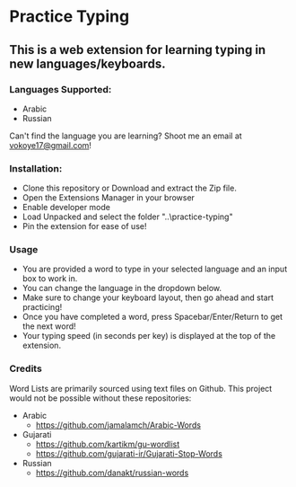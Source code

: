 # Practice Typing

## This is a web extension for learning typing in new languages/keyboards.

### Languages Supported:
- Arabic
- Russian

Can't find the language you are learning? Shoot me an email at vokoye17@gmail.com!

### Installation:
- Clone this repository or Download and extract the Zip file.
- Open the Extensions Manager in your browser
- Enable developer mode
- Load Unpacked and select the folder "..\practice-typing\"
- Pin the extension for ease of use!

### Usage
- You are provided a word to type in your selected language and an input box to work in. 
- You can change the language in the dropdown below.
- Make sure to change your keyboard layout, then go ahead and start practicing!
- Once you have completed a word, press Spacebar/Enter/Return to get the next word!
- Your typing speed (in seconds per key) is displayed at the top of the extension.

### Credits
Word Lists are primarily sourced using text files on Github. This project would not be possible without these repositories:

- Arabic
    - https://github.com/jamalamch/Arabic-Words
- Gujarati
    - https://github.com/kartikm/gu-wordlist
    - https://github.com/gujarati-ir/Gujarati-Stop-Words
- Russian
    - https://github.com/danakt/russian-words